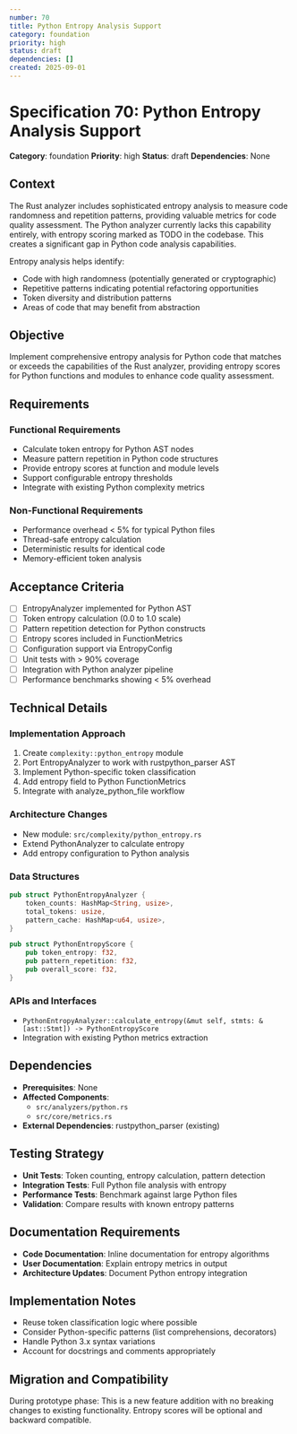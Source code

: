 ```yaml
---
number: 70
title: Python Entropy Analysis Support
category: foundation
priority: high
status: draft
dependencies: []
created: 2025-09-01
---
```


# Specification 70: Python Entropy Analysis Support

**Category**: foundation
**Priority**: high
**Status**: draft
**Dependencies**: None

## Context

The Rust analyzer includes sophisticated entropy analysis to measure code randomness and repetition patterns, providing valuable metrics for code quality assessment. The Python analyzer currently lacks this capability entirely, with entropy scoring marked as TODO in the codebase. This creates a significant gap in Python code analysis capabilities.

Entropy analysis helps identify:
- Code with high randomness (potentially generated or cryptographic)
- Repetitive patterns indicating potential refactoring opportunities
- Token diversity and distribution patterns
- Areas of code that may benefit from abstraction

## Objective

Implement comprehensive entropy analysis for Python code that matches or exceeds the capabilities of the Rust analyzer, providing entropy scores for Python functions and modules to enhance code quality assessment.

## Requirements

### Functional Requirements
- Calculate token entropy for Python AST nodes
- Measure pattern repetition in Python code structures
- Provide entropy scores at function and module levels
- Support configurable entropy thresholds
- Integrate with existing Python complexity metrics

### Non-Functional Requirements
- Performance overhead < 5% for typical Python files
- Thread-safe entropy calculation
- Deterministic results for identical code
- Memory-efficient token analysis

## Acceptance Criteria

- [ ] EntropyAnalyzer implemented for Python AST
- [ ] Token entropy calculation (0.0 to 1.0 scale)
- [ ] Pattern repetition detection for Python constructs
- [ ] Entropy scores included in FunctionMetrics
- [ ] Configuration support via EntropyConfig
- [ ] Unit tests with > 90% coverage
- [ ] Integration with Python analyzer pipeline
- [ ] Performance benchmarks showing < 5% overhead

## Technical Details

### Implementation Approach
1. Create `complexity::python_entropy` module
2. Port EntropyAnalyzer to work with rustpython_parser AST
3. Implement Python-specific token classification
4. Add entropy field to Python FunctionMetrics
5. Integrate with analyze_python_file workflow

### Architecture Changes
- New module: `src/complexity/python_entropy.rs`
- Extend PythonAnalyzer to calculate entropy
- Add entropy configuration to Python analysis

### Data Structures
```rust
pub struct PythonEntropyAnalyzer {
    token_counts: HashMap<String, usize>,
    total_tokens: usize,
    pattern_cache: HashMap<u64, usize>,
}

pub struct PythonEntropyScore {
    pub token_entropy: f32,
    pub pattern_repetition: f32,
    pub overall_score: f32,
}
```

### APIs and Interfaces
- `PythonEntropyAnalyzer::calculate_entropy(&mut self, stmts: &[ast::Stmt]) -> PythonEntropyScore`
- Integration with existing Python metrics extraction

## Dependencies

- **Prerequisites**: None
- **Affected Components**: 
  - `src/analyzers/python.rs`
  - `src/core/metrics.rs`
- **External Dependencies**: rustpython_parser (existing)

## Testing Strategy

- **Unit Tests**: Token counting, entropy calculation, pattern detection
- **Integration Tests**: Full Python file analysis with entropy
- **Performance Tests**: Benchmark against large Python files
- **Validation**: Compare results with known entropy patterns

## Documentation Requirements

- **Code Documentation**: Inline documentation for entropy algorithms
- **User Documentation**: Explain entropy metrics in output
- **Architecture Updates**: Document Python entropy integration

## Implementation Notes

- Reuse token classification logic where possible
- Consider Python-specific patterns (list comprehensions, decorators)
- Handle Python 3.x syntax variations
- Account for docstrings and comments appropriately

## Migration and Compatibility

During prototype phase: This is a new feature addition with no breaking changes to existing functionality. Entropy scores will be optional and backward compatible.